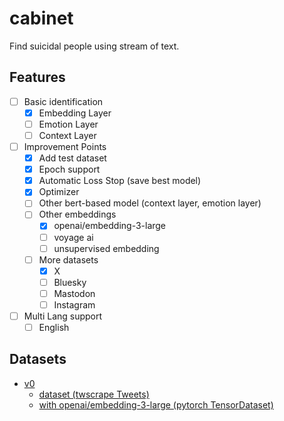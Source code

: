 # cabinet

Find suicidal people using stream of text.

## Features

- [ ] Basic identification
  - [x] Embedding Layer
  - [ ] Emotion Layer
  - [ ] Context Layer
- [ ] Improvement Points
  - [x] Add test dataset
  - [x] Epoch support
  - [x] Automatic Loss Stop (save best model)
  - [x] Optimizer
  - [ ] Other bert-based model (context layer, emotion layer)
  - [ ] Other embeddings
    - [x] openai/embedding-3-large
    - [ ] voyage ai
    - [ ] unsupervised embedding
  - [ ] More datasets
    - [x] X
    - [ ] Bluesky
    - [ ] Mastodon
    - [ ] Instagram
- [ ] Multi Lang support
  - [ ] English

## Datasets

- [v0](https://minio.misile.xyz/noa/models/cabinet_v0.pth.zst)
  - [dataset (twscrape Tweets)](https://minio.misile.xyz/noa/datasets/cabinet_v0.tar.zst)
  - [with openai/embedding-3-large (pytorch TensorDataset)](https://minio.misile.xyz/noa/dataset/cabinet_v0_pytorch.pt.zst)

